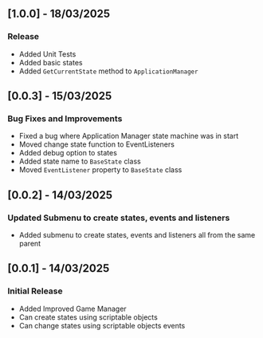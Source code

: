 ## [1.0.0] - 18/03/2025
### Release
- Added Unit Tests
- Added basic states
- Added `GetCurrentState` method to `ApplicationManager`

## [0.0.3] - 15/03/2025

### Bug Fixes and Improvements
- Fixed a bug where Application Manager state machine was in start
- Moved change state function to EventListeners
- Added debug option to states
- Added state name to `BaseState` class
- Moved `EventListener` property to `BaseState` class

## [0.0.2] - 14/03/2025

### Updated Submenu to create states, events and listeners

- Added submenu to create states, events and listeners all from the same parent

## [0.0.1] - 14/03/2025

### Initial Release

- Added Improved Game Manager
- Can create states using scriptable objects
- Can change states using scriptable objects events
